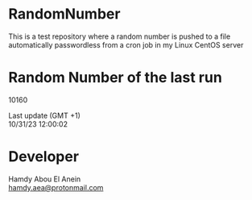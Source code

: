 # RandomNumber    
This is a test repository where a random number is pushed to a file automatically passwordless from a cron job in my Linux CentOS server    
# Random Number of the last run   
10160
      
Last update (GMT +1)    
10/31/23 12:00:02
# Developer    
Hamdy Abou El Anein   
hamdy.aea@protonmail.com
